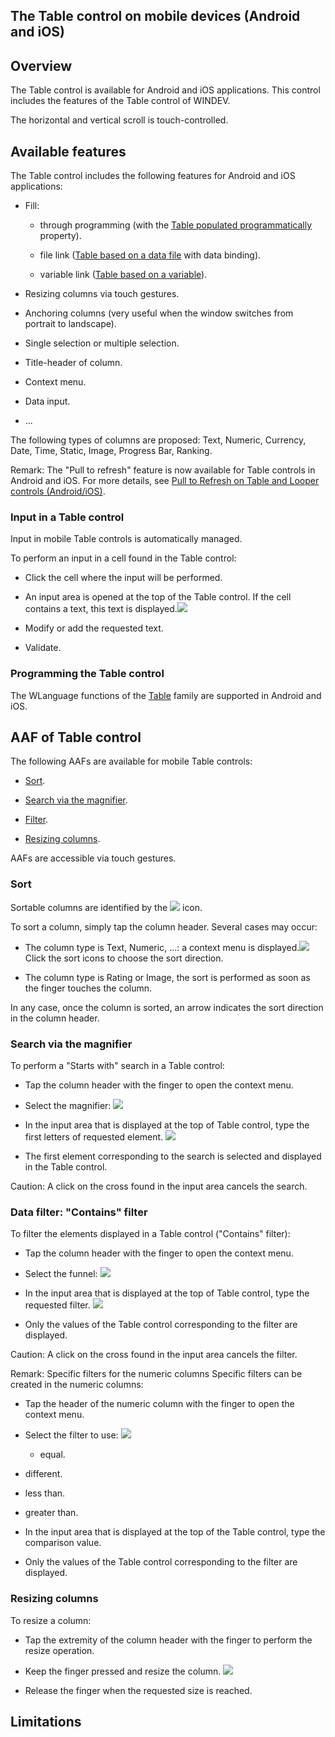 


## The Table control on mobile devices (Android and iOS)
			



<a name="NOTE1"></a>
<a name="NOTE1_1"></a>


## Overview
<a name="overview_ELTTEXTE000276"></a>
The Table control is available for Android and iOS applications. This control includes the features of the Table control of WINDEV.

The horizontal and vertical scroll is touch-controlled.

<a name="NOTE2"></a>
<a name="NOTE2_1"></a>


## Available features
<a name="available_features_ELTTEXTE000300"></a>
The Table control includes the following features for Android and iOS applications:

- Fill: 

	- through programming (with the [Table populated programmatically](../WDChamp/1013183.md) property).

	- file link ([Table based on a data file](../WDChamp/1013177.md) with data binding). 

	- variable link ([Table based on a variable](../WDChamp/1013306.md)).




- Resizing columns via touch gestures. 

- Anchoring columns (very useful when the window switches from portrait to landscape). 

- Single selection or multiple selection. 

- Title-header of column. 

- Context menu. 

- Data input.

- ...


The following types of columns are proposed: Text, Numeric, Currency, Date, Time, Static, Image, Progress Bar, Ranking.

Remark: The "Pull to refresh" feature is now available for Table controls in Android and iOS. For more details, see [Pull to Refresh on Table and Looper controls (Android/iOS)](../WDChamp/9000156.md). 
<a name="NOTE2_2"></a>


### Input in a Table control
<a name="input_table_control_ELTPARAGRAPHE000054"></a>

Input in mobile Table controls is automatically managed.

To perform an input in a cell found in the Table control: 

- Click the cell where the input will be performed. 

- An input area is opened at the top of the Table control. If the cell contains a text, this text is displayed.![](https://doc.pcsoft.fr/en-US/images/image.awp?langid=3&name=Android_ChampTable_Saisie.gif)


- Modify or add the requested text. 

- Validate.  



<a name="NOTE2_3"></a>


### Programming the Table control
<a name="programming_the_table_control_ELTPARAGRAPHE000069"></a>

The WLanguage functions of the [Table](../WDLang1/3074009.md) family are supported in Android and iOS.

<a name="NOTE3"></a>
<a name="NOTE3_1"></a>


## AAF of Table control
<a name="aaf_table_control_ELTTEXTE000336"></a>
The following AAFs are available for mobile Table controls:

- [Sort](#NOTE3_2).

- [Search via the magnifier](#NOTE3_3).

- [Filter](#NOTE3_4).

- [Resizing columns](#NOTE3_5).


AAFs are accessible via touch gestures.
<a name="NOTE3_2"></a>


### Sort
<a name="sort_ELTPARAGRAPHE000101"></a>

Sortable columns are identified by the ![](https://doc.pcsoft.fr/en-US/images/image.awp?langid=3&name=Android_ChampTable_ico_tri.gif)
 icon. 

To sort a column, simply tap the column header. Several cases may occur: 

- The column type is Text, Numeric, ...: a context menu is displayed.![](https://doc.pcsoft.fr/en-US/images/image.awp?langid=3&name=Android_ChampTable_Mnu_tri.gif)
Click the sort icons to choose the sort direction.

- The column type is Rating or Image, the sort is performed as soon as the finger touches the column. 


In any case, once the column is sorted, an arrow indicates the sort direction in the column header. 
<a name="NOTE3_3"></a>


### Search via the magnifier
<a name="search_via_the_magnifier_ELTPARAGRAPHE000119"></a>

To perform a "Starts with" search in a Table control: 

- Tap the column header with the finger to open the context menu. 

- Select the magnifier: ![](https://doc.pcsoft.fr/en-US/images/image.awp?langid=3&name=Android_ChampTable_Loupe.gif)


- In the input area that is displayed at the top of Table control, type the first letters of requested element. ![](https://doc.pcsoft.fr/en-US/images/image.awp?langid=3&name=Android_TableSaisieLoupe.gif)


- The first element corresponding to the search is selected and displayed in the Table control.  


Caution: A click on the cross found in the input area cancels the search. 
<a name="NOTE3_4"></a>


### Data filter: "Contains" filter
<a name="data_filter_contains_filter_ELTPARAGRAPHE000135"></a>

To filter the elements displayed in a Table control ("Contains" filter): 

- Tap the column header with the finger to open the context menu. 

- Select the funnel: ![](https://doc.pcsoft.fr/en-US/images/image.awp?langid=3&name=Android_Table_Filtre.gif)


- In the input area that is displayed at the top of Table control, type the requested filter. ![](https://doc.pcsoft.fr/en-US/images/image.awp?langid=3&name=Android_TableSaisieFiltre.gif)


- Only the values of the Table control corresponding to the filter are displayed. 


Caution: A click on the cross found in the input area cancels the filter. 

Remark: Specific filters for the numeric columns
Specific filters can be created in the numeric columns: 

- Tap the header of the numeric column with the finger to open the context menu. 

- Select the filter to use: ![](https://doc.pcsoft.fr/en-US/images/image.awp?langid=3&name=Android_Table_filtrenum.gif)


	- equal.

- different.

- less than.

- greater than.

- In the input area that is displayed at the top of the Table control, type the comparison value.

- Only the values of the Table control corresponding to the filter are displayed. 



<a name="NOTE3_5"></a>


### Resizing columns
<a name="resizing_columns_ELTPARAGRAPHE000166"></a>

To resize a column: 

- Tap the extremity of the column header with the finger to perform the resize operation. 

- Keep the finger pressed and resize the column. 
![](https://doc.pcsoft.fr/en-US/images/image.awp?langid=3&name=Android_Table_RedimCol.gif&type=thumb)


- Release the finger when the requested size is reached. 




<a name="NOTE4"></a>
<a name="NOTE4_1"></a>


## Limitations
<a name="limitations_ELTTEXTE000384"></a>

